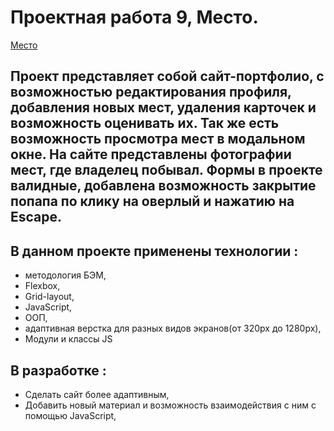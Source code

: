 # Проектная работа 9, Место.
 [Место](https://04fox04.github.io/mesto-main/)
 
## Проект представляет собой сайт-портфолио, с возможностью редактирования профиля, добавления новых мест, удаления карточек и возможность оценивать их. Так же есть возможность просмотра мест в модальном окне. На сайте представлены фотографии мест, где владелец побывал. Формы в проекте валидные, добавлена возможность закрытие попапа по клику на оверлый и нажатию на Escape.

## В данном проекте применены технологии : 
* методология БЭМ, 
* Flexbox, 
* Grid-layout,
* JavaScript,
* OOП,
* адаптивная верстка для разных видов экранов(от 320px до 1280px),
* Модули и классы JS


## В разработке : 
* Сделать сайт более адаптивным, 
* Добавить новый материал и возможность взаимодействия с ним с помощью JavaScript,

